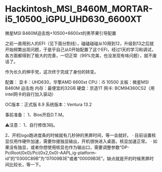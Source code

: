 # Hackintosh_MSI_B460M_MORTAR-i5_10500_iGPU_UHD630_6600XT
微星MSI B460M迫击炮+10500+6600xt的黑苹果引导配置

之前一直用别人的EFI（见下面分割线），磕磕碰碰从10用到12，升级到13之后就开始频繁出现问题，于是乎自己从0开始配置了这个EFI，经过1天的学习和调试，各方面都得到了极大的完善，一切正常（99%完美，也没发现有啥问题），就不废话了。

作为长久的伸手党，这次终于完成了身份的转变。

配置： 显卡：UHD630，华擎AMD 6600xt CPU：i5 10500 主板：微星MSI B460M 迫击炮 内存：最便宜的32GB 硬盘：京造1T 网卡: BCM94360CS2（用intel网卡的自行加入驱动）

OC版本：正式版 8.9 系统版本：Ventura 13.2

事前准备： 1、Bios开启D.T.M。

⚠️注意： 1、自行修改3码。

2、开机logo跑进度条的时候就有几秒钟的黑屏时间，等一会就好。 · 目前设置核显仅用作硬件加速，需要你接独显输出，开机很快进入桌面，核显加速正常。 · 如果没有独显，或者你想使用核显也作为输出口，需要调整参数“DP-PciRoot(0x0)/Pci(0x2,0x0)-AAPL,ig-platform-id”的“0300C89B”为“07009B3E”或者“00009B3E”。缺点就是开的时候黑屏时间比较长，等一下。

